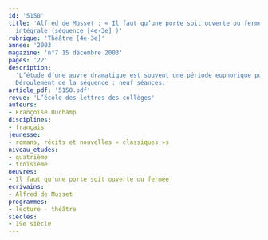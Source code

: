 ```yaml
---
id: '5150'
title: 'Alfred de Musset : « Il faut qu’une porte soit ouverte ou fermée ». Étude
  intégrale (séquence [4e-3e] )'
rubrique: 'Théâtre [4e-3e]'
annee: '2003'
magazine: 'n°7 15 décembre 2003'
pages: '22'
description: 
  'L’étude d’une œuvre dramatique est souvent une période euphorique pour la classe, car si le théâtre est d’abord le texte d’un auteur, il est aussi un texte en attente d’accomplissement, d’incarnation, qui a besoin, pour aboutir, de la voix, des corps des comédiens et de l’attention des spectateurs. Certaines périodes littéraires gênent l’enthousiasme des adolescents parce que la langue employée est très éloignée de celle qu’ils utilisent ; avec le théâtre de Musset, on évite l’écueil de la langue classique en proposant une expression tantôt raffinée, voire poétique, tantôt simple, voire triviale, mais toujours à la portée des élèves.
  Déroulement de la séquence : neuf séances.'
article_pdf: '5150.pdf'
revue: 'L’école des lettres des collèges'
auteurs:
- Françoise Duchamp
disciplines:
- français
jeunesse:
- romans, récits et nouvelles « classiques »s
niveau_etudes:
- quatrième
- troisième
oeuvres:
- Il faut qu’une porte soit ouverte ou fermée
ecrivains:
- Alfred de Musset
programmes:
- lecture - théâtre
siecles:
- 19e siècle
---
```

